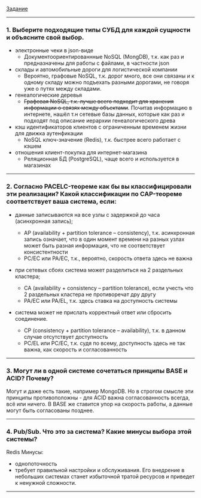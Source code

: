 [Задание](https://github.com/netology-code/bd-dev-homeworks/blob/main/06-db-01-basics/README.md)

------

### 1. Выберите подходящие типы СУБД для каждой сущности и объясните свой выбор.

- электронные чеки в json-виде
  - Документоориентированнные NoSQL (MongDB), т.к. как раз и предназначены для работы с файлами, в частности json
- склады и автомобильные дороги для логистической компании
  - Вероятно, графовые NoSQL, т.к. дорог много, все они связаны и к одному складу можно подъехать разными дорогами, не говоря уже о путях между складами.  
- генеалогические деревья
  - ~~Графовая NoSQL, т.к. лучше всего подходит для хранения информации о связях между объектами~~. Почитав информацию в интернете, нашёл т.н сетевые базы данных, которые как раз и подходят под описание иерархии генеалогического древа
- кэш идентификаторов клиентов с ограниченным временем жизни для движка аутенфикации
  - NoSQL ключ-значение (Redis), т.к. быстрее всего работает с кэшем
- отношения клиент-покупка для интернет-магазина
  - Реляционная БД (PostgreSQL), чаще всего и используется в магазинах


---

### 2. Согласно PACELC-теореме как бы вы классифицировали эти реализации? Какой классификации по CAP-теореме соответствует ваша система, если:

- данные записываются на все узлы с задержкой до часа (асинхронная запись);
  - AP (availability + partition tolerance – consistency), т.к. асинхронная запись означает, что в один момент времени на разных узлах может быть разная информация, что не соответствует консистентности
  - PC/EC или PA/EC, т.к., вероятно, скорость ответа здесь не важна
  
- при сетевых сбоях система может разделиться на 2 раздельных кластера;
  - CA (availability + consistency – partition tolerance), если учесть что 2 раздельных кластера не противоречат дру другу
  - PA/EC или PA/EL, т.к. здесь ставка на доступность системы

- система может не прислать корректный ответ или сбросить соединение.
  - CP (consistency + partition tolerance – availability), т.к. в данном случае отсутствует доступность
  - PC/EL или PC/EC, т.к. судя по всему, доступность здесь не так важна, как скорость и согласованность 



---

### 3. Могут ли в одной системе сочетаться принципы BASE и ACID? Почему?

Могут и даже есть такие, например MongoDB. Но в строгом смысле эти принципы противоположны - для ACID важна согласованность всегда, всё или ничего. В BASE же ставится упор на скорость работы, а данные могут быть согласованы позднее.

---

### 4. Pub/Sub. Что это за система? Какие минусы выбора этой системы?

Redis
Минусы:
- однопоточность
- требует правильной настройки и обслуживания. Его внедрение в небольших системах станет избыточной тратой ресурсов и приведет к ненужной сложности.

---